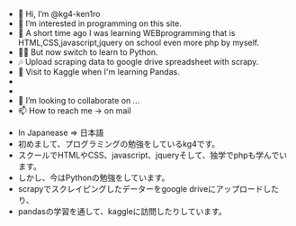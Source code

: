 - 👋 Hi, I’m @kg4-ken1ro
- 👀 I’m interested in programming on this site.
- 🌱 A short time ago I was learning WEBprogramming that is HTML,CSS,javascript,jquery on school even more php by myself.
- 🐱‍🏍 But now switch to learn to Python.
- 🎶 Upload scraping data to google drive spreadsheet with scrapy.
- 🚓 Visit to Kaggle when I'm learning Pandas.
- 
- 
- 💞️ I’m looking to collaborate on ...
- 📫 How to reach me → on mail

<!---
kg4-ken1ro/kg4-ken1ro is a ✨ special ✨ repository because its `README.md` (this file) appears on your GitHub profile.
You can click the Preview link to take a look at your changes.
--->
- In Japanease ⇒ 日本語
- 初めまして、プログラミングの勉強をしているkg4です。
- スクールでHTMLやCSS、javascript、jqueryそして、独学でphpも学んでいます。
- しかし、今はPythonの勉強をしています。
- scrapyでスクレイピングしたデーターをgoogle driveにアップロードしたり、
- pandasの学習を通して、kaggleに訪問したりしています。
